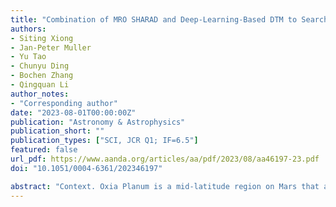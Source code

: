 ```yaml
---
title: "Combination of MRO SHARAD and Deep-Learning-Based DTM to Search for Subsurface Features in Oxia Planum, Mars"
authors:
- Siting Xiong
- Jan-Peter Muller
- Yu Tao
- Chunyu Ding
- Bochen Zhang
- Qingquan Li
author_notes:
- "Corresponding author"
date: "2023-08-01T00:00:00Z"
publication: "Astronomy & Astrophysics"
publication_short: ""
publication_types: ["SCI, JCR Q1; IF=6.5"]
featured: false
url_pdf: https://www.aanda.org/articles/aa/pdf/2023/08/aa46197-23.pdf
doi: "10.1051/0004-6361/202346197"

abstract: "Context. Oxia Planum is a mid-latitude region on Mars that attracts a great amount of interest worldwide. An orbiting radar provides an effective way to probe the Martian subsurface and detect buried layers or geomorphological features. The Shallow radar orbital radar system on board the NASA Mars reconnaissance orbiter transmits pulsed signals towards the nadir and receives returned echoes from dielectric boundaries. However, radar clutter can be induced by a higher topography of the off-nadir region than that at the nadir, which is then manifested as subsurface reflectors in the radar image. Aims. This study combines radar observations, terrain models, and surface images to investigate the subsurface features of the ExoMars landing site in Oxia Planum. Methods. Possible subsurface features are observed in radargrams. Radar clutter is simulated using the terrain models, and these are then compared to radar observations to exclude clutter and identify possible subsurface return echoes. Finally, the dielectric constant is estimated with measurements in both radargrams and surface imagery. Results. The resolution and quality of the terrain models greatly influence the clutter simulations. Higher resolution can produce finer cluttergrams, which assists in identifying possible subsurface features. One possible subsurface layering sequence is identified in one radargram. Conclusions. A combination of radar observations, terrain models, and surface images reveals the dielectric constant of the surface deposit in Oxia Planum to be 4.9–8.8, indicating that the surface-covering material is made up of clay-bearing units in this region."
---
```


